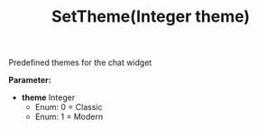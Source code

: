 ﻿---
uid: crmscript_ref_NSChatWidgetSettings_SetTheme
title: SetTheme(Integer theme)
intellisense: NSChatWidgetSettings.SetTheme
keywords: NSChatWidgetSettings, GetTheme
so.topic: reference
---

Predefined themes for the chat widget

**Parameter:** 
 - **theme** Integer
     - Enum: 0 = Classic 
     - Enum: 1 = Modern 

